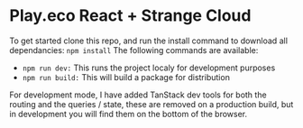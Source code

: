 # Play.eco React + Strange Cloud

To get started clone this repo, and run the install command to download all dependancies: 
```npm install```
The following commands are available:
- ```npm run dev:``` This runs the project localy for development purposes
- ```npm run build:``` This will build a package for distribution

For development mode, I have added TanStack dev tools for both the routing and the queries / state, these are removed on a production build, but in development you will find them on the bottom of the browser.
 